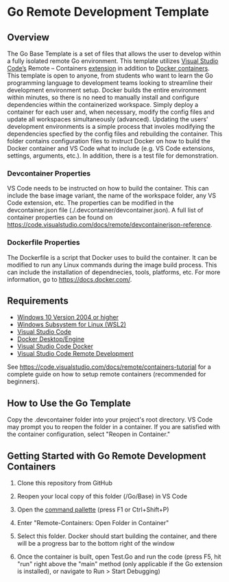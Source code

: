 # Go Remote Development Template

## Overview

The Go Base Template is a set of files that allows the user to develop within a fully isolated remote Go environment. This template utilizes [Visual Studio Code’s](<https://code.visualstudio.com/learn>) Remote – Containers [extension](<https://marketplace.visualstudio.com/VSCode>) in addition to [Docker containers](<https://www.docker.com/resources/what-container>). This template is open to anyone, from students who want to learn the Go programming language to development teams looking to streamline their development environment setup. Docker builds the entire environment within minutes, so there is no need to manually install and configure dependencies within the containerized workspace. Simply deploy a container for each user and, when necessary, modify the config files and update all workspaces simultaneously (advanced). Updating the users' development environments is a simple process that involes modifying the dependencies specfied by the config files and rebuilding the container. This folder contains configuration files to instruct Docker on how to build the Docker container and VS Code what to include (e.g. VS Code extensions, settings, arguments, etc.). In addition, there is a test file for demonstration.

### Devcontainer Properties

VS Code needs to be instructed on how to build the container. This can include the base image variant, the name of the workspace folder, any VS Code extension, etc. The properties can be modified in the devcontainer.json file (./.devcontainer/devcontainer.json). A full list of container properties can be found on <https://code.visualstudio.com/docs/remote/devcontainerjson-reference>.

### Dockerfile Properties

The Dockerfile is a script that Docker uses to build the container. It can be modified to run any Linux commands during the image build process. This can include the installation of dependnecies, tools, platforms, etc. For more information, go to <https://docs.docker.com/>.

## Requirements

- [Windows 10 Version 2004 or higher](<https://support.microsoft.com/en-us/windows/get-the-windows-10-october-2020-update-7d20e88c-0568-483a-37bc-c3885390d212>)
- [Windows Subsystem for Linux (WSL2)](<https://docs.microsoft.com/en-us/windows/wsl/install-win10>)
- [Visual Studio Code](<https://code.visualstudio.com/>)
- [Docker Desktop/Engine](<https://www.docker.com/products/docker-desktop>)
- [Visual Studio Code Docker](<https://code.visualstudio.com/docs/containers/overview>)
- [Visual Studio Code Remote Development](<https://code.visualstudio.com/docs/remote/remote-overview>)

See <https://code.visualstudio.com/docs/remote/containers-tutorial> for a complete guide on how to setup remote containers (recommended for beginners).

## How to Use the Go Template

Copy the .devcontainer folder into your project's root directory. VS Code may prompt you to reopen the folder in a container. If you are satisfied with the container configuration, select "Reopen in Container."

## Getting Started with Go Remote Development Containers

1. Clone this repository from GitHub

2. Reopen your local copy of this folder (/Go/Base) in VS Code

3. Open the [command pallette](<https://code.visualstudio.com/docs/getstarted/userinterface#:~:text=The%20most%20important%20key%20combination,provides%20access%20to%20many%20commands.>) (press F1 or Ctrl+Shift+P)

4. Enter "Remote-Containers: Open Folder in Container"

5. Select this folder. Docker should start building the container, and there will be a progress bar to the bottom right of the window

6. Once the container is built, open Test.Go and run the code (press F5, hit "run" right above the "main" method (only applicable if the Go extension is installed), or navigate to Run > Start Debugging)
